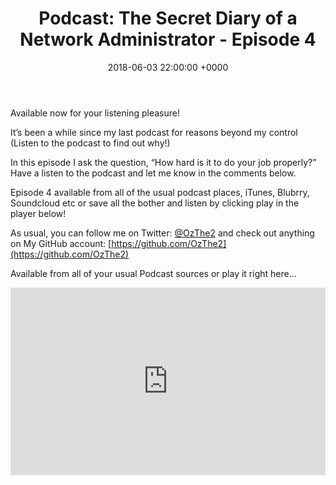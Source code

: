 ﻿---
layout: post
title:  "Podcast: The Secret Diary of a Network Administrator - Episode 4"
date:   2018-06-03 22:00:00 +0000
categories: Podcast
tags: [podcast,configmgr,powershell]
---
Available now for your listening pleasure!

It’s been a while since my last podcast for reasons beyond my control (Listen to the podcast to find out why!)

In this episode I ask the question, “How hard is it to do your job properly?” Have a listen to the podcast and let me know in the comments below.

Episode 4 available from all of the usual podcast places, iTunes, Blubrry, Soundcloud etc or save all the bother and listen by clicking play in the player below!

As usual, you can follow me on Twitter: [@OzThe2](https://twitter.com/ozthe2) and check out anything on My GitHub account: [https://github.com/OzThe2](https://github.com/OzThe2)

Available from all of your usual Podcast sources or play it right here...

<iframe width="100%" height="300" scrolling="no" frameborder="no" allow="autoplay" src="https://w.soundcloud.com/player/?url=https%3A//api.soundcloud.com/tracks/453130074&color=%23b4b4b4&auto_play=false&hide_related=false&show_comments=true&show_user=true&show_reposts=false&show_teaser=true&visual=true"></iframe>